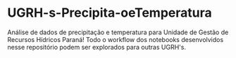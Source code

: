 # UGRH-s-Precipita-oeTemperatura
Análise de dados de precipitação e temperatura para Unidade de Gestão de Recursos Hídricos Paraná! Todo o workflow dos notebooks desenvolvidos nesse repositório podem ser explorados para outras UGRH's.
